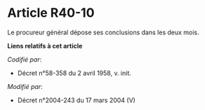 # Article R40-10

Le procureur général dépose ses conclusions dans les deux mois.

**Liens relatifs à cet article**

_Codifié par_:

  - Décret n°58-358 du 2 avril 1958, v. init.

_Modifié par_:

  - Décret n°2004-243 du 17 mars 2004 (V)
